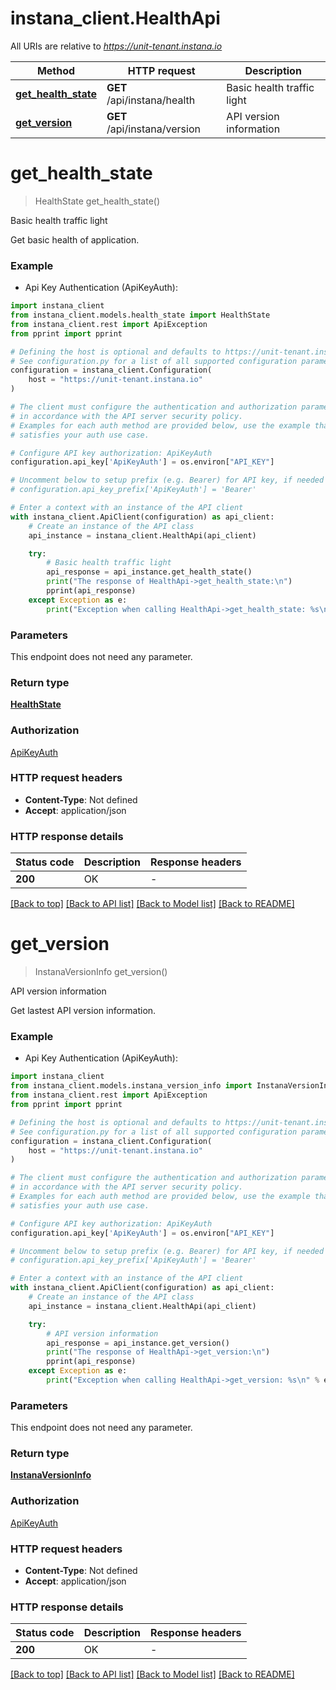 # instana_client.HealthApi

All URIs are relative to *https://unit-tenant.instana.io*

Method | HTTP request | Description
------------- | ------------- | -------------
[**get_health_state**](HealthApi.md#get_health_state) | **GET** /api/instana/health | Basic health traffic light
[**get_version**](HealthApi.md#get_version) | **GET** /api/instana/version | API version information


# **get_health_state**
> HealthState get_health_state()

Basic health traffic light

Get basic health of application.

### Example

* Api Key Authentication (ApiKeyAuth):

```python
import instana_client
from instana_client.models.health_state import HealthState
from instana_client.rest import ApiException
from pprint import pprint

# Defining the host is optional and defaults to https://unit-tenant.instana.io
# See configuration.py for a list of all supported configuration parameters.
configuration = instana_client.Configuration(
    host = "https://unit-tenant.instana.io"
)

# The client must configure the authentication and authorization parameters
# in accordance with the API server security policy.
# Examples for each auth method are provided below, use the example that
# satisfies your auth use case.

# Configure API key authorization: ApiKeyAuth
configuration.api_key['ApiKeyAuth'] = os.environ["API_KEY"]

# Uncomment below to setup prefix (e.g. Bearer) for API key, if needed
# configuration.api_key_prefix['ApiKeyAuth'] = 'Bearer'

# Enter a context with an instance of the API client
with instana_client.ApiClient(configuration) as api_client:
    # Create an instance of the API class
    api_instance = instana_client.HealthApi(api_client)

    try:
        # Basic health traffic light
        api_response = api_instance.get_health_state()
        print("The response of HealthApi->get_health_state:\n")
        pprint(api_response)
    except Exception as e:
        print("Exception when calling HealthApi->get_health_state: %s\n" % e)
```



### Parameters

This endpoint does not need any parameter.

### Return type

[**HealthState**](HealthState.md)

### Authorization

[ApiKeyAuth](../README.md#ApiKeyAuth)

### HTTP request headers

 - **Content-Type**: Not defined
 - **Accept**: application/json

### HTTP response details

| Status code | Description | Response headers |
|-------------|-------------|------------------|
**200** | OK |  -  |

[[Back to top]](#) [[Back to API list]](../README.md#documentation-for-api-endpoints) [[Back to Model list]](../README.md#documentation-for-models) [[Back to README]](../README.md)

# **get_version**
> InstanaVersionInfo get_version()

API version information

Get lastest API version information.

### Example

* Api Key Authentication (ApiKeyAuth):

```python
import instana_client
from instana_client.models.instana_version_info import InstanaVersionInfo
from instana_client.rest import ApiException
from pprint import pprint

# Defining the host is optional and defaults to https://unit-tenant.instana.io
# See configuration.py for a list of all supported configuration parameters.
configuration = instana_client.Configuration(
    host = "https://unit-tenant.instana.io"
)

# The client must configure the authentication and authorization parameters
# in accordance with the API server security policy.
# Examples for each auth method are provided below, use the example that
# satisfies your auth use case.

# Configure API key authorization: ApiKeyAuth
configuration.api_key['ApiKeyAuth'] = os.environ["API_KEY"]

# Uncomment below to setup prefix (e.g. Bearer) for API key, if needed
# configuration.api_key_prefix['ApiKeyAuth'] = 'Bearer'

# Enter a context with an instance of the API client
with instana_client.ApiClient(configuration) as api_client:
    # Create an instance of the API class
    api_instance = instana_client.HealthApi(api_client)

    try:
        # API version information
        api_response = api_instance.get_version()
        print("The response of HealthApi->get_version:\n")
        pprint(api_response)
    except Exception as e:
        print("Exception when calling HealthApi->get_version: %s\n" % e)
```



### Parameters

This endpoint does not need any parameter.

### Return type

[**InstanaVersionInfo**](InstanaVersionInfo.md)

### Authorization

[ApiKeyAuth](../README.md#ApiKeyAuth)

### HTTP request headers

 - **Content-Type**: Not defined
 - **Accept**: application/json

### HTTP response details

| Status code | Description | Response headers |
|-------------|-------------|------------------|
**200** | OK |  -  |

[[Back to top]](#) [[Back to API list]](../README.md#documentation-for-api-endpoints) [[Back to Model list]](../README.md#documentation-for-models) [[Back to README]](../README.md)


